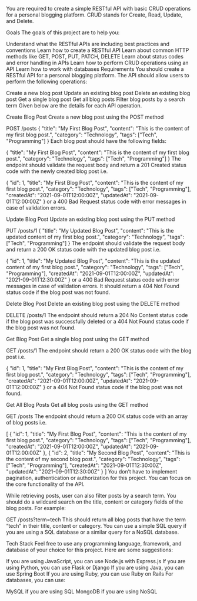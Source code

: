 You are required to create a simple RESTful API with basic CRUD operations for a personal blogging platform. CRUD stands for Create, Read, Update, and Delete.

Goals
The goals of this project are to help you:

Understand what the RESTful APIs are including best practices and conventions
Learn how to create a RESTful API
Learn about common HTTP methods like GET, POST, PUT, PATCH, DELETE
Learn about status codes and error handling in APIs
Learn how to perform CRUD operations using an API
Learn how to work with databases
Requirements
You should create a RESTful API for a personal blogging platform. The API should allow users to perform the following operations:

Create a new blog post
Update an existing blog post
Delete an existing blog post
Get a single blog post
Get all blog posts
Filter blog posts by a search term
Given below are the details for each API operation.

Create Blog Post
Create a new blog post using the POST method

POST /posts
{
"title": "My First Blog Post",
"content": "This is the content of my first blog post.",
"category": "Technology",
"tags": ["Tech", "Programming"]
}
Each blog post should have the following fields:

{
"title": "My First Blog Post",
"content": "This is the content of my first blog post.",
"category": "Technology",
"tags": ["Tech", "Programming"]
}
The endpoint should validate the request body and return a 201 Created status code with the newly created blog post i.e.

{
"id": 1,
"title": "My First Blog Post",
"content": "This is the content of my first blog post.",
"category": "Technology",
"tags": ["Tech", "Programming"],
"createdAt": "2021-09-01T12:00:00Z",
"updatedAt": "2021-09-01T12:00:00Z"
}
or a 400 Bad Request status code with error messages in case of validation errors.

Update Blog Post
Update an existing blog post using the PUT method

PUT /posts/1
{
"title": "My Updated Blog Post",
"content": "This is the updated content of my first blog post.",
"category": "Technology",
"tags": ["Tech", "Programming"]
}
The endpoint should validate the request body and return a 200 OK status code with the updated blog post i.e.

{
"id": 1,
"title": "My Updated Blog Post",
"content": "This is the updated content of my first blog post.",
"category": "Technology",
"tags": ["Tech", "Programming"],
"createdAt": "2021-09-01T12:00:00Z",
"updatedAt": "2021-09-01T12:30:00Z"
}
or a 400 Bad Request status code with error messages in case of validation errors. It should return a 404 Not Found status code if the blog post was not found.

Delete Blog Post
Delete an existing blog post using the DELETE method

DELETE /posts/1
The endpoint should return a 204 No Content status code if the blog post was successfully deleted or a 404 Not Found status code if the blog post was not found.

Get Blog Post
Get a single blog post using the GET method

GET /posts/1
The endpoint should return a 200 OK status code with the blog post i.e.

{
"id": 1,
"title": "My First Blog Post",
"content": "This is the content of my first blog post.",
"category": "Technology",
"tags": ["Tech", "Programming"],
"createdAt": "2021-09-01T12:00:00Z",
"updatedAt": "2021-09-01T12:00:00Z"
}
or a 404 Not Found status code if the blog post was not found.

Get All Blog Posts
Get all blog posts using the GET method

GET /posts
The endpoint should return a 200 OK status code with an array of blog posts i.e.

[
{
"id": 1,
"title": "My First Blog Post",
"content": "This is the content of my first blog post.",
"category": "Technology",
"tags": ["Tech", "Programming"],
"createdAt": "2021-09-01T12:00:00Z",
"updatedAt": "2021-09-01T12:00:00Z"
},
{
"id": 2,
"title": "My Second Blog Post",
"content": "This is the content of my second blog post.",
"category": "Technology",
"tags": ["Tech", "Programming"],
"createdAt": "2021-09-01T12:30:00Z",
"updatedAt": "2021-09-01T12:30:00Z"
}
]
You don’t have to implement pagination, authentication or authorization for this project. You can focus on the core functionality of the API.

While retrieving posts, user can also filter posts by a search term. You should do a wildcard search on the title, content or category fields of the blog posts. For example:

GET /posts?term=tech
This should return all blog posts that have the term “tech” in their title, content or category. You can use a simple SQL query if you are using a SQL database or a similar query for a NoSQL database.

Tech Stack
Feel free to use any programming language, framework, and database of your choice for this project. Here are some suggestions:

If you are using JavaScript, you can use Node.js with Express.js
If you are using Python, you can use Flask or Django
If you are using Java, you can use Spring Boot
If you are using Ruby, you can use Ruby on Rails
For databases, you can use:

MySQL if you are using SQL
MongoDB if you are using NoSQL
